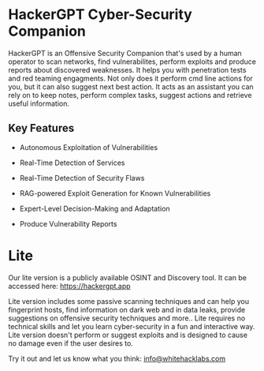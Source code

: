 # HackerGPT Cyber-Security Companion

HackerGPT is an Offensive Security Companion that's used by a human operator to scan networks, find vulnerabilites, perform exploits and produce reports about discovered weaknesses. It helps you with penetration tests and red teaming engagments. Not only does it perform cmd line actions for you, but it can also suggest next best action. It acts as an assistant you can rely on to keep notes, perform complex tasks, suggest actions and retrieve useful information.


## Key Features

- Autonomous Exploitation of Vulnerabilities

- Real-Time Detection of Services

- Real-Time Detection of Security Flaws

- RAG-powered Exploit Generation for Known Vulnerabilities

- Expert-Level Decision-Making and Adaptation

- Produce Vulnerability Reports

# Lite

Our lite version is a publicly available OSINT and Discovery tool. It can be accessed here: https://hackergpt.app

Lite version includes some passive scanning techniques and can help you fingerprint hosts, find information on dark web and in data leaks, provide suggestions on offensive security techniques and more.. Lite requires no technical skills and let you learn cyber-security in a fun and interactive way. Lite version doesn't perform or suggest exploits and is designed to cause no damage even if the user desires to.

Try it out and let us know what you think: info@whitehacklabs.com
